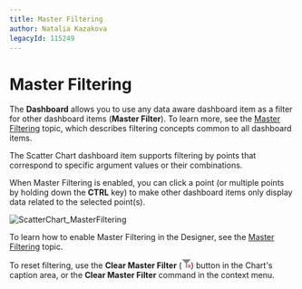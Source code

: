 ```yaml
---
title: Master Filtering
author: Natalia Kazakova
legacyId: 115249
---
```

# Master Filtering
The **Dashboard** allows you to use any data aware dashboard item as a filter for other dashboard items (**Master Filter**). To learn more, see the [Master Filtering](../../../interactivity/master-filtering.md) topic, which describes filtering concepts common to all dashboard items.

The Scatter Chart dashboard item supports filtering by points that correspond to specific argument values or their combinations.

When Master Filtering is enabled, you can click a point (or multiple points by holding down the **CTRL** key) to make other dashboard items only display data related to the selected point(s).

![ScatterChart_MasterFiltering](../../../../../images/img120190.png)

To learn how to enable Master Filtering in the Designer, see the [Master Filtering](../../../interactivity/master-filtering.md) topic.

To reset filtering, use the **Clear Master Filter** (![DataShaping_Interactivity_ClearSelection](../../../../../images/img19686.png)) button in the Chart's caption area, or the **Clear Master Filter** command in the context menu.